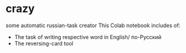 # crazy
some automatic russian-task creator
This Colab notebook includes of:
  - The task of writing respective word in English/ по-Русский
  - The reversing-card tool
  
